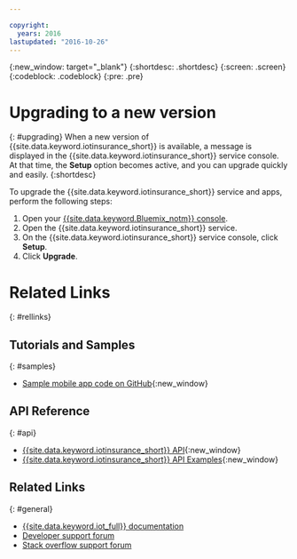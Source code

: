 ```yaml
---

copyright:
  years: 2016
lastupdated: "2016-10-26"
---
```


<!-- Common attributes used in the template are defined as follows: -->
{:new_window: target="\_blank"}
{:shortdesc: .shortdesc}
{:screen: .screen}
{:codeblock: .codeblock}
{:pre: .pre}


<!-- {{site.data.keyword.iotinsurance_full}}  {{site.data.keyword.iotinsurance_short}}  -->


# Upgrading to a new version
{: #upgrading}
When a new version of {{site.data.keyword.iotinsurance_short}} is available, a message is displayed in the {{site.data.keyword.iotinsurance_short}} service console. At that time, the **Setup** option becomes active, and you can upgrade quickly and easily.
{:shortdesc}

To upgrade the {{site.data.keyword.iotinsurance_short}} service and apps, perform the following steps:
  1. Open your [{{site.data.keyword.Bluemix_notm}} console](https://console.ng.bluemix.net/#all-items).
  2. Open the {{site.data.keyword.iotinsurance_short}} service.
  3. On the {{site.data.keyword.iotinsurance_short}} service console, click **Setup**.
  4. Click **Upgrade**.


# Related Links
{: #rellinks}

## Tutorials and Samples
{: #samples}
* [Sample mobile app code on GitHub](https://github.com/ibm-watson-iot/ioti-mobile){:new_window}

## API Reference
{: #api}
* [{{site.data.keyword.iotinsurance_short}} API](https://iot4i-api-docs.mybluemix.net/){:new_window}
* [{{site.data.keyword.iotinsurance_short}} API Examples](https://github.com/IBM-Bluemix/iot4i-api-examples-nodejs/#iot-for-insurance-api-examples){:new_window}


## Related Links
{: #general}
* [{{site.data.keyword.iot_full}} documentation](https://console.ng.bluemix.net/docs/services/IoT/index.html)
* [Developer support forum](https://developer.ibm.com/answers/search.html?f=&type=question&redirect=search%2Fsearch&sort=relevance&q=%2B[iot]%20%2B[bluemix])
* [Stack overflow support forum](http://stackoverflow.com/questions/tagged/ibm-bluemix)
